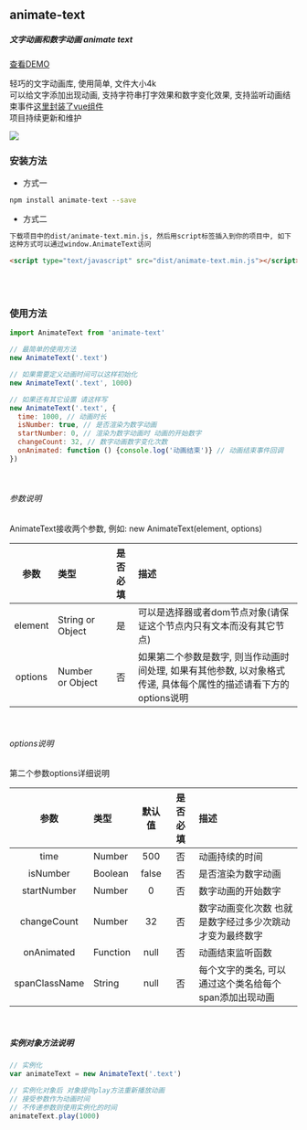 ## animate-text

##### 文字动画和数字动画 animate text

[查看DEMO](http://qgh810.github.io/demo/animate-text/index.html)

轻巧的文字动画库, 使用简单, 文件大小4k<br>可以给文字添加出现动画, 支持字符串打字效果和数字变化效果, 支持监听动画结束事件[这里封装了vue组件](https://github.com/qgh810/animate-text/tree/master/vue)<br>项目持续更新和维护

<img src="https://raw.githubusercontent.com/qgh810/qgh810.github.io/master/demo/animate-text/assets/images/demo.gif" />
<br>

### 安装方法
-  方式一
```bash
npm install animate-text --save
```

- 方式二

```bash
下载项目中的dist/animate-text.min.js, 然后用script标签插入到你的项目中, 如下
这种方式可以通过window.AnimateText访问
```

```html
<script type="text/javascript" src="dist/animate-text.min.js"></script>
```
<br>
<br>

### 使用方法
```js
import AnimateText from 'animate-text'

// 最简单的使用方法
new AnimateText('.text')

// 如果需要定义动画时间可以这样初始化
new AnimateText('.text', 1000)

// 如果还有其它设置 请这样写
new AnimateText('.text', {
  time: 1000, // 动画时长
  isNumber: true, // 是否渲染为数字动画
  startNumber: 0, // 渲染为数字动画时 动画的开始数字
  changeCount: 32, // 数字动画数字变化次数
  onAnimated: function () {console.log('动画结束')} // 动画结束事件回调
})

```
<br>

###### 参数说明
AnimateText接收两个参数, 例如: new AnimateText(element, options)

| 参数 | 类型 | 是否必填 | 描述 |
| :---: |  :--- |  :---: |  :--- |
| element | String or Object | 是 | 可以是选择器或者dom节点对象(请保证这个节点内只有文本而没有其它节点) |
| options | Number or Object | 否 | 如果第二个参数是数字, 则当作动画时间处理, 如果有其他参数, 以对象格式传递, 具体每个属性的描述请看下方的 options说明 |
<br>

###### options说明

第二个参数options详细说明

| 参数 | 类型 | 默认值 | 是否必填 | 描述 |
| :---: |  :--- |  :---: |  :---: |  :--- |
| time | Number | 500 | 否 | 动画持续的时间 |
| isNumber | Boolean | false | 否 | 是否渲染为数字动画 |
| startNumber | Number | 0 | 否 | 数字动画的开始数字 |
| changeCount | Number | 32 | 否 | 数字动画变化次数 也就是数字经过多少次跳动才变为最终数字 |
| onAnimated | Function | null | 否 | 动画结束监听函数 |
|spanClassName | String | null | 否 | 每个文字的类名, 可以通过这个类名给每个span添加出现动画 |

<br>

##### 实例对象方法说明

```js
// 实例化
var animateText = new AnimateText('.text')

// 实例化对象后 对象提供play方法重新播放动画
// 接受参数作为动画时间
// 不传递参数则使用实例化的时间
animateText.play(1000)
```
